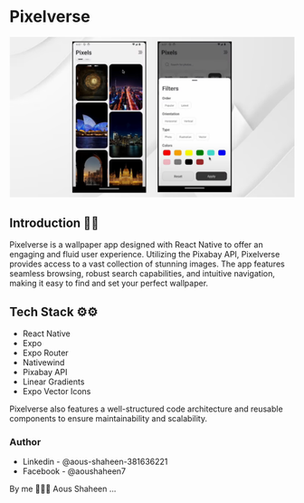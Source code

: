 # Pixelverse

![Pixelverse](./showcase/mobile-view01.png)


## Introduction 🌟🌟

Pixelverse is a wallpaper app designed with React Native to offer an engaging and fluid user experience. Utilizing the Pixabay API, Pixelverse provides access to a vast collection of stunning images. The app features seamless browsing, robust search capabilities, and intuitive navigation, making it easy to find and set your perfect wallpaper.

## Tech Stack ⚙️⚙️

- React Native
- Expo
- Expo Router
- Nativewind
- Pixabay API
- Linear Gradients
- Expo Vector Icons

Pixelverse also features a well-structured code architecture and reusable components to ensure maintainability and scalability.


### Author
- Linkedin - @aous-shaheen-381636221
- Facebook - @aoushaheen7


By me 🚀🚀🚀 Aous Shaheen ...